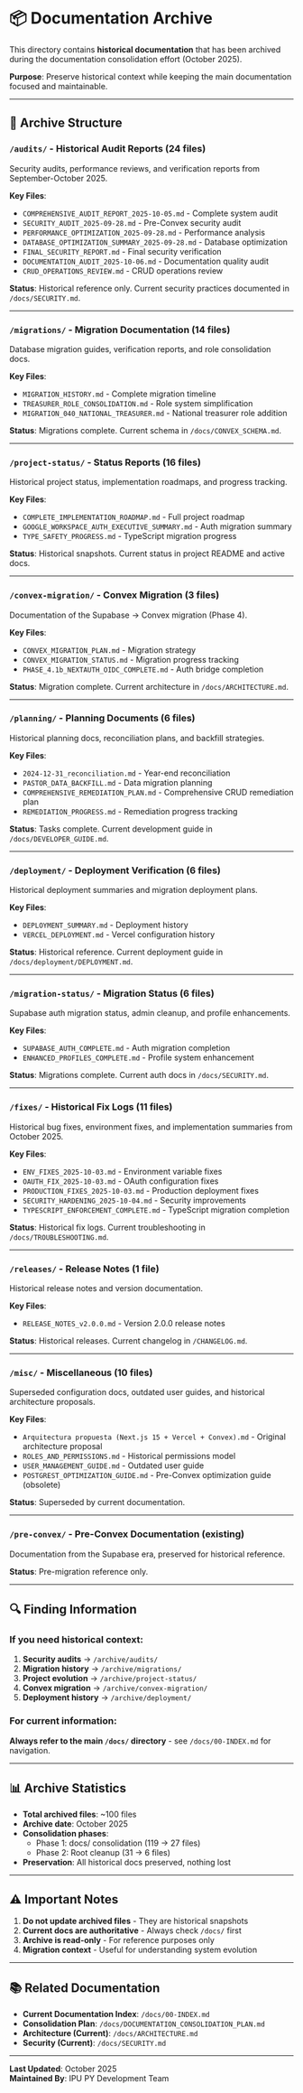 # 📦 Documentation Archive

This directory contains **historical documentation** that has been archived during the documentation consolidation effort (October 2025).

**Purpose**: Preserve historical context while keeping the main documentation focused and maintainable.

---

## 📁 Archive Structure

### `/audits/` - Historical Audit Reports (24 files)
Security audits, performance reviews, and verification reports from September-October 2025.

**Key Files**:
- `COMPREHENSIVE_AUDIT_REPORT_2025-10-05.md` - Complete system audit
- `SECURITY_AUDIT_2025-09-28.md` - Pre-Convex security audit
- `PERFORMANCE_OPTIMIZATION_2025-09-28.md` - Performance analysis
- `DATABASE_OPTIMIZATION_SUMMARY_2025-09-28.md` - Database optimization
- `FINAL_SECURITY_REPORT.md` - Final security verification
- `DOCUMENTATION_AUDIT_2025-10-06.md` - Documentation quality audit
- `CRUD_OPERATIONS_REVIEW.md` - CRUD operations review

**Status**: Historical reference only. Current security practices documented in `/docs/SECURITY.md`.

---

### `/migrations/` - Migration Documentation (14 files)
Database migration guides, verification reports, and role consolidation docs.

**Key Files**:
- `MIGRATION_HISTORY.md` - Complete migration timeline
- `TREASURER_ROLE_CONSOLIDATION.md` - Role system simplification
- `MIGRATION_040_NATIONAL_TREASURER.md` - National treasurer role addition

**Status**: Migrations complete. Current schema in `/docs/CONVEX_SCHEMA.md`.

---

### `/project-status/` - Status Reports (16 files)
Historical project status, implementation roadmaps, and progress tracking.

**Key Files**:
- `COMPLETE_IMPLEMENTATION_ROADMAP.md` - Full project roadmap
- `GOOGLE_WORKSPACE_AUTH_EXECUTIVE_SUMMARY.md` - Auth migration summary
- `TYPE_SAFETY_PROGRESS.md` - TypeScript migration progress

**Status**: Historical snapshots. Current status in project README and active docs.

---

### `/convex-migration/` - Convex Migration (3 files)
Documentation of the Supabase → Convex migration (Phase 4).

**Key Files**:
- `CONVEX_MIGRATION_PLAN.md` - Migration strategy
- `CONVEX_MIGRATION_STATUS.md` - Migration progress tracking
- `PHASE_4.1b_NEXTAUTH_OIDC_COMPLETE.md` - Auth bridge completion

**Status**: Migration complete. Current architecture in `/docs/ARCHITECTURE.md`.

---

### `/planning/` - Planning Documents (6 files)
Historical planning docs, reconciliation plans, and backfill strategies.

**Key Files**:
- `2024-12-31_reconciliation.md` - Year-end reconciliation
- `PASTOR_DATA_BACKFILL.md` - Data migration planning
- `COMPREHENSIVE_REMEDIATION_PLAN.md` - Comprehensive CRUD remediation plan
- `REMEDIATION_PROGRESS.md` - Remediation progress tracking

**Status**: Tasks complete. Current development guide in `/docs/DEVELOPER_GUIDE.md`.

---

### `/deployment/` - Deployment Verification (6 files)
Historical deployment summaries and migration deployment plans.

**Key Files**:
- `DEPLOYMENT_SUMMARY.md` - Deployment history
- `VERCEL_DEPLOYMENT.md` - Vercel configuration history

**Status**: Historical reference. Current deployment guide in `/docs/deployment/DEPLOYMENT.md`.

---

### `/migration-status/` - Migration Status (6 files)
Supabase auth migration status, admin cleanup, and profile enhancements.

**Key Files**:
- `SUPABASE_AUTH_COMPLETE.md` - Auth migration completion
- `ENHANCED_PROFILES_COMPLETE.md` - Profile system enhancement

**Status**: Migrations complete. Current auth docs in `/docs/SECURITY.md`.

---

### `/fixes/` - Historical Fix Logs (11 files)
Historical bug fixes, environment fixes, and implementation summaries from October 2025.

**Key Files**:
- `ENV_FIXES_2025-10-03.md` - Environment variable fixes
- `OAUTH_FIX_2025-10-03.md` - OAuth configuration fixes
- `PRODUCTION_FIXES_2025-10-03.md` - Production deployment fixes
- `SECURITY_HARDENING_2025-10-04.md` - Security improvements
- `TYPESCRIPT_ENFORCEMENT_COMPLETE.md` - TypeScript migration completion

**Status**: Historical fix logs. Current troubleshooting in `/docs/TROUBLESHOOTING.md`.

---

### `/releases/` - Release Notes (1 file)
Historical release notes and version documentation.

**Key Files**:
- `RELEASE_NOTES_v2.0.0.md` - Version 2.0.0 release notes

**Status**: Historical releases. Current changelog in `/CHANGELOG.md`.

---

### `/misc/` - Miscellaneous (10 files)
Superseded configuration docs, outdated user guides, and historical architecture proposals.

**Key Files**:
- `Arquitectura propuesta (Next.js 15 + Vercel + Convex).md` - Original architecture proposal
- `ROLES_AND_PERMISSIONS.md` - Historical permissions model
- `USER_MANAGEMENT_GUIDE.md` - Outdated user guide
- `POSTGREST_OPTIMIZATION_GUIDE.md` - Pre-Convex optimization guide (obsolete)

**Status**: Superseded by current documentation.

---

### `/pre-convex/` - Pre-Convex Documentation (existing)
Documentation from the Supabase era, preserved for historical reference.

**Status**: Pre-migration reference only.

---

## 🔍 Finding Information

### If you need historical context:
1. **Security audits** → `/archive/audits/`
2. **Migration history** → `/archive/migrations/`
3. **Project evolution** → `/archive/project-status/`
4. **Convex migration** → `/archive/convex-migration/`
5. **Deployment history** → `/archive/deployment/`

### For current information:
**Always refer to the main `/docs/` directory** - see `/docs/00-INDEX.md` for navigation.

---

## 📊 Archive Statistics

- **Total archived files**: ~100 files
- **Archive date**: October 2025
- **Consolidation phases**:
  - Phase 1: docs/ consolidation (119 → 27 files)
  - Phase 2: Root cleanup (31 → 6 files)
- **Preservation**: All historical docs preserved, nothing lost

---

## ⚠️ Important Notes

1. **Do not update archived files** - They are historical snapshots
2. **Current docs are authoritative** - Always check `/docs/` first
3. **Archive is read-only** - For reference purposes only
4. **Migration context** - Useful for understanding system evolution

---

## 📚 Related Documentation

- **Current Documentation Index**: `/docs/00-INDEX.md`
- **Consolidation Plan**: `/docs/DOCUMENTATION_CONSOLIDATION_PLAN.md`
- **Architecture (Current)**: `/docs/ARCHITECTURE.md`
- **Security (Current)**: `/docs/SECURITY.md`

---

**Last Updated**: October 2025  
**Maintained By**: IPU PY Development Team

